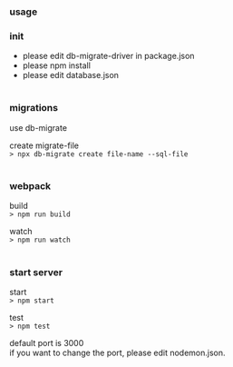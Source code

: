 ### usage

### init
 
 - please edit db-migrate-driver in package.json
 - please npm install
 - please edit database.json
#
### migrations
use db-migrate  

create migrate-file  
```> npx db-migrate create file-name --sql-file```
#
### webpack
build  
```> npm run build```

watch  
```> npm run watch```
#
### start server
start  
```> npm start```

test  
```> npm test```

default port is 3000  
if you want to change the port, please edit nodemon.json.
#